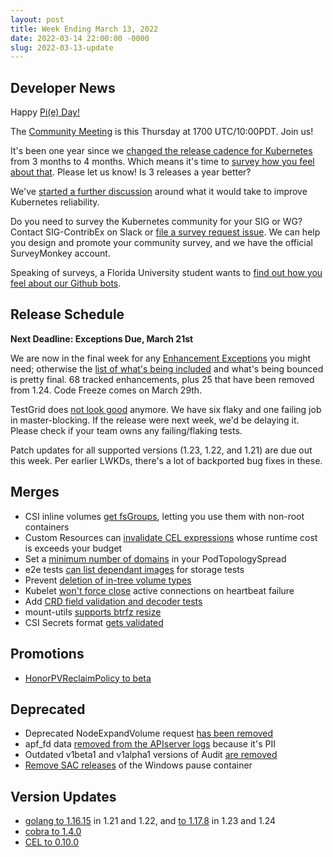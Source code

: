 ```yaml
---
layout: post
title: Week Ending March 13, 2022
date: 2022-03-14 22:00:00 -0000
slug: 2022-03-13-update
---
```


## Developer News

Happy [Pi(e) Day!](https://twitter.com/parisinbmore/status/974003360071172096)

The [Community Meeting](https://docs.google.com/document/d/1VQDIAB0OqiSjIHI8AWMvSdceWhnz56jNpZrLs6o7NJY/edit) is this Thursday at 1700 UTC/10:00PDT.  Join us!

It's been one year since we [changed the release cadence for Kubernetes](https://github.com/kubernetes/enhancements/tree/master/keps/sig-release/2572-release-cadence) from 3 months to 4 months. Which means it's time to [survey how you feel about that](https://www.surveymonkey.com/r/k8s-cadence-2022). Please let us know!  Is 3 releases a year better?

We've [started a further discussion](https://groups.google.com/a/kubernetes.io/g/dev/c/ai8SetaxYuk) around what it would take to improve Kubernetes reliability.

Do you need to survey the Kubernetes community for your SIG or WG? Contact SIG-ContribEx on Slack or [file a survey request issue](https://github.com/kubernetes/community/issues/new?assignees=&labels=area%2Fcontributor-comms%2C+sig%2Fcontributor-experience&template=survey-request.yml&title=SURVEY+REQUEST%3A+%3Ctopic%3E). We can help you design and promote your community survey, and we have the official SurveyMonkey account.

Speaking of surveys, a Florida University student wants to [find out how you feel about our Github bots](https://fiu.qualtrics.com/jfe/form/SV_8wCAtRDNHyR7zTM).

## Release Schedule

**Next Deadline: Exceptions Due, March 21st**

We are now in the final week for any [Enhancement Exceptions](https://github.com/kubernetes/sig-release/blob/master/releases/EXCEPTIONS.md#exceptions-to-milestone-enhancement-complete-dates) you might need; otherwise the [list of what's being included](https://docs.google.com/spreadsheets/d/1T21mUTvPh70NB2eseHjCyD4LgRjyxWI9Bd1SoP8zAwA/edit#gid=0) and what's being bounced is pretty final. 68 tracked enhancements, plus 25 that have been removed from 1.24. Code Freeze comes on March 29th.

TestGrid does [not look good](https://testgrid.k8s.io/sig-release-master-blocking) anymore.  We have six flaky and one failing job in master-blocking. If the release were next week, we'd be delaying it.  Please check if your team owns any failing/flaking tests.

Patch updates for all supported versions (1.23, 1.22, and 1.21) are due out this week.  Per earlier LWKDs, there's a lot of backported bug fixes in these.

## Merges

* CSI inline volumes [get fsGroups](https://github.com/kubernetes/kubernetes/pull/108662), letting you use them with non-root containers
* Custom Resources can [invalidate CEL expressions](https://github.com/kubernetes/kubernetes/pull/108482) whose runtime cost is exceeds your budget
* Set a [minimum number of domains](https://github.com/kubernetes/kubernetes/pull/107674) in your PodTopologySpread
* e2e tests [can list dependant images](https://github.com/kubernetes/kubernetes/pull/108458) for storage tests
* Prevent [deletion of in-tree volume types](https://github.com/kubernetes/kubernetes/pull/108400)
* Kubelet [won't force close](https://github.com/kubernetes/kubernetes/pull/108107) active connections on heartbeat failure
* Add [CRD field validation and decoder tests](https://github.com/kubernetes/kubernetes/pull/108204)
* mount-utils [supports btrfz resize](https://github.com/kubernetes/kubernetes/pull/108561)
* CSI Secrets format [gets validated](https://github.com/kubernetes/kubernetes/pull/108418)

## Promotions

* [HonorPVReclaimPolicy to beta](https://github.com/kubernetes/enhancements/pull/3181)

## Deprecated

* Deprecated NodeExpandVolume request [has been removed](https://github.com/kubernetes/kubernetes/pull/108614)
* apf_fd data [removed from the APIserver logs](https://github.com/kubernetes/kubernetes/pull/108631) because it's PII
* Outdated v1beta1 and v1alpha1 versions of Audit [are removed](https://github.com/kubernetes/kubernetes/pull/108092)
* [Remove SAC releases](https://github.com/kubernetes/kubernetes/pull/107056) of the Windows pause container

## Version Updates

* [golang to 1.16.15](https://github.com/kubernetes/kubernetes/pull/108565) in 1.21 and 1.22, and [to 1.17.8](https://github.com/kubernetes/kubernetes/pull/108559) in 1.23 and 1.24
* [cobra to 1.4.0](https://github.com/kubernetes/kubernetes/pull/108643)
* [CEL to 0.10.0](https://github.com/kubernetes/kubernetes/pull/108576)
